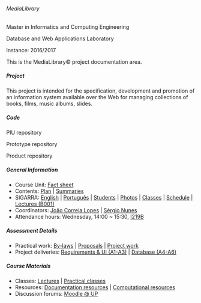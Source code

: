 ###### MediaLibrary ######

Master in Informatics and Computing Engineering

Database and Web Applications Laboratory

Instance: 2016/2017 


This is the MediaLibrary© project documentation area.

##### Project #####

This project is intended for the specification, development and promotion of an information system available over the Web for managing collections of books, films, music albums, slides.

##### Code #####

PIU repository

Prototype repository

Product repository

##### General Information #####

  * Course Unit: [Fact sheet](https://web.fe.up.pt/~jlopes/doku.php/teach/lbaw/sheet)
  * Contents: [Plan](https://web.fe.up.pt/~jlopes/doku.php/teach/lbaw/plan) | [Summaries](https://sigarra.up.pt/feup/pt/sumarios_geral.ver?pv_ocorrencia_id=384950)
  * SIGARRA: [English](https://sigarra.up.pt/feup/en/ucurr_geral.ficha_uc_view?pv_ocorrencia_id=384950) | [Português](https://sigarra.up.pt/feup/pt/ucurr_geral.ficha_uc_view?pv_ocorrencia_id=384950) | [Students](https://sigarra.up.pt/feup/pt/fest_geral.estudantes_inscritos_list?pv_ocorrencia_id=384950) | [Photos](https://sigarra.up.pt/feup/pt/fest_geral.fotos_estud_inscritos_list?pv_ocorrencia_id=384950&pv_dimensao_matriz=6) | [Classes](https://sigarra.up.pt/feup/pt/it_listagem.lista_turma_disciplina?pv_curso_id=742&pv_ocorrencia_id=384950&pv_ano_lectivo=2016&pv_periodo_id=2&pv_no_menu=1) | [Schedule](https://sigarra.up.pt/feup/pt/hor_geral.ucurr_view?pv_ocorrencia_id=384950) | [Lectures (B001)](https://sigarra.up.pt/feup/pt/instal_geral.espaco_view?pv_id=73141)
  * Coordinators: [João Correia Lopes](http://sigarra.up.pt/feup/en/func_geral.FormView?p_codigo=230756) | [Sérgio Nunes](http://sigarra.up.pt/feup/funcionarios_geral.FormView?p_codigo=310021)
  * Attendance hours: Wednesday, 14:00 ~ 15:30, [I219B](https://sigarra.up.pt/feup/pt/instal_geral.espaco_view?pv_id=74633)

##### Assessment Details #####

  * Practical work: [By-laws](https://web.fe.up.pt/~jlopes/doku.php/teach/lbaw/bylaws) | [Proposals](https://web.fe.up.pt/~jlopes/doku.php/teach/lbaw/proposals) | [Project work](http://lbaw.fe.up.pt/201617/doku.php/index)
  * Project deliveries: [Requirements & UI (A1-A3)](https://web.fe.up.pt/~jlopes/doku.php/teach/lbaw/artefacts#i_requirements_specification_and_user_interfaces_er) | [Database (A4-A6)](https://web.fe.up.pt/~jlopes/doku.php/teach/lbaw/artefacts#ii_database_specification_ebd)

##### Course Materials #####

  * Classes: [Lectures](https://web.fe.up.pt/~jlopes/doku.php/teach/lbaw/lectures/index) | [Practical classes](https://web.fe.up.pt/~jlopes/doku.php/teach/lbaw/labs/index)
  * Resources: [Documentation resources](https://web.fe.up.pt/~jlopes/doku.php/teach/lbaw/lectures/index) | [Computational resources](https://web.fe.up.pt/~jlopes/doku.php/teach/lbaw/tools)
  * Discussion forums: [Moodle @ UP](https://moodle.up.pt/course/view.php?id=1709)
